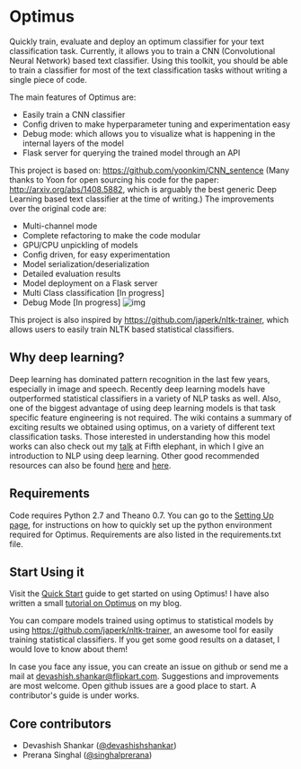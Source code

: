 # Optimus
Quickly train, evaluate and deploy an optimum classifier for your text classification task. Currently, it allows you to train a CNN (Convolutional Neural Network) based text classifier. Using this toolkit, you should be able to train a classifier for most of the text classification tasks without writing a single piece of code. 

The main features of Optimus are:
* Easily train a CNN  classifier
* Config driven to make hyperparameter tuning and experimentation easy
* Debug mode: which allows you to visualize what is happening in the internal layers of the model
* Flask server for querying the trained model through an API

This project is based on: https://github.com/yoonkim/CNN_sentence (Many thanks to Yoon for open sourcing his code for the paper: http://arxiv.org/abs/1408.5882, which is arguably the best generic Deep Learning based text classifier at the time of writing.)
The improvements over the original code are:
* Multi-channel mode
* Complete refactoring to make the code modular
* GPU/CPU unpickling of models
* Config driven, for easy experimentation
* Model serialization/deserialization
* Detailed evaluation results
* Model deployment on a Flask server
* Multi Class classification [In progress]
* Debug Mode [In progress]
![img](https://drive.google.com/uc?id=1c0oa0YzKoBTD3JXztVTHtgTR_DTMXPKOWw)

This project is also inspired by https://github.com/japerk/nltk-trainer, which allows users to easily train NLTK based statistical classifiers. 

## Why deep learning?
Deep learning has dominated pattern recognition in the last few years, especially in image and speech. Recently deep learning models have outperformed statistical classifiers in a variety of NLP tasks as well. Also, one of the biggest advantage of using deep learning models is that task specific feature engineering is not required. The wiki contains a summary of exciting results we obtained using optimus, on a variety of different text classification tasks. Those interested in understanding how this model works can also check out my [talk](https://fifthelephant.talkfunnel.com/2015/64-deep-learning-for-natural-language-processing) at Fifth elephant, in which I give an introduction to NLP using deep learning. Other good recommended resources can also be found [here](http://deeplearning.net/) and [here](http://devashishshankar.com/).


## Requirements
Code requires Python 2.7 and Theano 0.7. You can go to the [Setting Up page](https://github.com/flipkart-incubator/optimus/wiki/Setting-Up), for instructions on how to quickly set up the python environment required for Optimus. Requirements are also listed in the requirements.txt file.

## Start Using it
Visit the [Quick Start](https://github.com/flipkart-incubator/optimus/wiki/Quick-Start) guide to get started on using Optimus! I have also written a small [tutorial on Optimus](http://devashishshankar.com/2025-10-06/train-an-optimum-text-classifier-using-optimus/) on my blog.

You can compare models trained using optimus to statistical models by using https://github.com/japerk/nltk-trainer, an awesome tool for easily training statistical classifiers. If you get some good results on a dataset, I would love to know about them! 

In case you face any issue, you can create an issue on github or send me a mail at devashish.shankar@flipkart.com. Suggestions and improvements are most welcome. Open github issues are a good place to start. A contributor's guide is under works.

## Core contributors
* Devashish Shankar ([@devashishshankar](https://github.com/devashishshankar))
* Prerana Singhal ([@singhalprerana](https://www.linkedin.com/in/singhalprerana))
